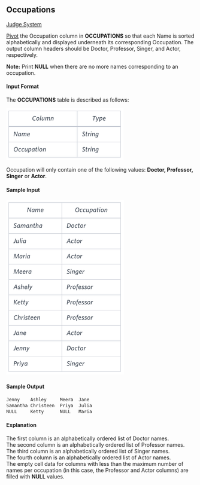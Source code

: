 ## Occupations

[Judge System](https://www.hackerrank.com/challenges/occupations/problem)

[Pivot](https://en.wikipedia.org/wiki/Pivot_table) the Occupation column in **OCCUPATIONS** so that each Name is sorted alphabetically and displayed underneath its corresponding Occupation. The output column headers should be Doctor, Professor, Singer, and Actor, respectively.

**Note:** Print **NULL** when there are no more names corresponding to an occupation.

#### Input Format

The **OCCUPATIONS** table is described as follows:

![](https://github.com/andy489/Database/blob/master/assets/Occupations%2001.png)

Occupation will only contain one of the following values: **Doctor, Professor, Singer** or **Actor**.

#### Sample Input

![](https://github.com/andy489/Database/blob/master/assets/Occupatons%2002.png)

#### Sample Output
```
Jenny    Ashley     Meera  Jane
Samantha Christeen  Priya  Julia
NULL     Ketty      NULL   Maria
```

#### Explanation

The first column is an alphabetically ordered list of Doctor names.<br>
The second column is an alphabetically ordered list of Professor names.<br>
The third column is an alphabetically ordered list of Singer names.<br>
The fourth column is an alphabetically ordered list of Actor names.<br>
The empty cell data for columns with less than the maximum number of names per occupation (in this case, the Professor and Actor columns) are filled with **NULL** values.
